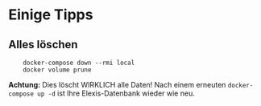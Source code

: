 # Einige Tipps

## Alles löschen

        docker-compose down --rmi local
        docker volume prune

**Achtung:** Dies löscht WIRKLICH alle Daten! Nach einem erneuten `docker-compose up -d` ist Ihre Elexis-Datenbank wieder wie neu.

